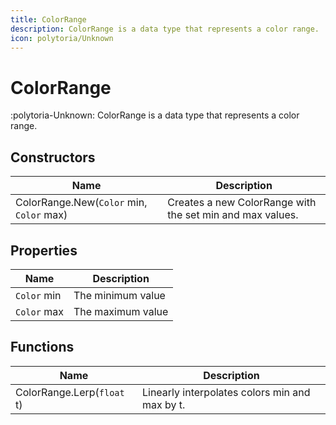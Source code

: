 ```yaml
---
title: ColorRange
description: ColorRange is a data type that represents a color range.
icon: polytoria/Unknown
---
```


# ColorRange

:polytoria-Unknown: ColorRange is a data type that represents a color range.

## Constructors

| Name                                                  | Description                                                                |
| ----------------------------------------------------- | -------------------------------------------------------------------------- |
| ColorRange.New(`Color` min, `Color` max)              | Creates a new ColorRange with the set min and max values.                  |

## Properties

| Name        | Description                     |
| ----------- | ------------------------------- |
| `Color` min | The minimum value               |
| `Color` max | The maximum value               |

## Functions

| Name                                         | Description                                    |
| -------------------------------------------- | ---------------------------------------------- |
| ColorRange.Lerp(`float` t)                   | Linearly interpolates colors min and max by t. |
